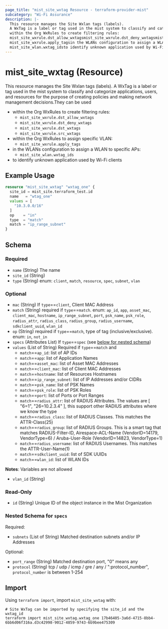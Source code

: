```yaml
---
page_title: "mist_site_wxtag Resource - terraform-provider-mist"
subcategory: "Wi-Fi Assurance"
description: |-
  This resource manages the Site Wxlan tags (labels).
  A WxTag is a label or tag used in the mist system to classify and categorize applications, users, and resources for the purpose of creating policies and making network management decisions.They can be used
  within the Org WxRules to create filtering rules:
  mist_site_wxrule.dst_allow_wxtagsmist_site_wxrule.dst_deny_wxtagsmist_site_wxrule.dst_wxtagsmist_site_wxrule.src_wxtagswithin the Org WxRules to assign specific VLAN:
  mist_site_wxrule.apply_tagsin the WLANs configuration to assign a WLAN to specific APs:
  mist_site_wlan.wxtag_idsto identify unknown application used by Wi-Fi clients
---
```


# mist_site_wxtag (Resource)

This resource manages the Site Wxlan tags (labels).
A WxTag is a label or tag used in the mist system to classify and categorize applications, users, and resources for the purpose of creating policies and making network management decisions.They can be used 
* within the Org WxRules to create filtering rules:
  * `mist_site_wxrule.dst_allow_wxtags`
  * `mist_site_wxrule.dst_deny_wxtags`
  * `mist_site_wxrule.dst_wxtags`
  * `mist_site_wxrule.src_wxtags`
* within the Org WxRules to assign specific VLAN:
  * `mist_site_wxrule.apply_tags`
* in the WLANs configuration to assign a WLAN to specific APs:
  * `mist_site_wlan.wxtag_ids`
* to identify unknown application used by Wi-Fi clients


## Example Usage

```terraform
resource "mist_site_wxtag" "wxtag_one" {
  site_id = mist_site.terraform_test.id
  name   = "wtag_one"
  values = [
    "10.3.0.0/16"
  ]
  op    = "in"
  type  = "match"
  match = "ip_range_subnet"
}
```

<!-- schema generated by tfplugindocs -->
## Schema

### Required

- `name` (String) The name
- `site_id` (String)
- `type` (String) enum: `client`, `match`, `resource`, `spec`, `subnet`, `vlan`

### Optional

- `mac` (String) If `type`==`client`, Client MAC Address
- `match` (String) required if `type`==`match`. enum: `ap_id`, `app`, `asset_mac`, `client_mac`, `hostname`, `ip_range_subnet`, `port`, `psk_name`, `psk_role`, `radius_attr`, `radius_class`, `radius_group`, `radius_username`, `sdkclient_uuid`, `wlan_id`
- `op` (String) required if `type`==`match`, type of tag (inclusive/exclusive). enum: `in`, `not_in`
- `specs` (Attributes List) If `type`==`spec` (see [below for nested schema](#nestedatt--specs))
- `values` (List of String) Required if `type`==`match` and
  * `match`==`ap_id`: list of AP IDs
  * `match`==`app`: list of Application Names
  * `match`==`asset_mac`: list of Asset MAC Addresses
  * `match`==`client_mac`: list of Client MAC Addresses
  * `match`==`hostname`: list of Resources Hostnames
  * `match`==`ip_range_subnet`: list of IP Addresses and/or CIDRs
  * `match`==`psk_name`: list of PSK Names
  * `match`==`psk_role`: list of PSK Roles
  * `match`==`port`: list of Ports or Port Ranges
  * `match`==`radius_attr`: list of RADIUS Attributes. The values are [ "6=1", "26=10.2.3.4" ], this support other RADIUS attributes where we know the type
  * `match`==`radius_class`: list of RADIUS Classes. This matches the ATTR-Class(25)
  * `match`==`radius_group`: list of RADIUS Groups. This is a smart tag that matches RADIUS-Filter-ID, Airespace-ACL-Name (VendorID=14179, VendorType=6) / Aruba-User-Role (VendorID=14823, VendorType=1)
  * `match`==`radius_username`: list of RADIUS Usernames. This matches the ATTR-User-Name(1)
  * `match`==`sdkclient_uuid`: list of SDK UUIDs
  * `match`==`wlan_id`: list of WLAN IDs

**Notes**:
Variables are not allowed
- `vlan_id` (String)

### Read-Only

- `id` (String) Unique ID of the object instance in the Mist Organization

<a id="nestedatt--specs"></a>
### Nested Schema for `specs`

Required:

- `subnets` (List of String) Matched destination subnets and/or IP Addresses

Optional:

- `port_range` (String) Matched destination port, "0" means any
- `protocol` (String) tcp / udp / icmp / gre / any / ":protocol_number", `protocol_number` is between 1-254



## Import
Using `terraform import`, import `mist_site_wxtag` with:
```shell
# Site WxTag can be imported by specifying the site_id and the wxtag_id
terraform import mist_site_wxtag.wxtag_one 17b46405-3a6d-4715-8bb4-6bb6d06f316a.d3c42998-9012-4859-9743-6b9bee475309
```